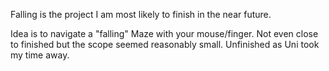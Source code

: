 Falling is the project I am most likely to finish in the near future. 

Idea is to navigate a "falling" Maze with your mouse/finger. 
Not even close to finished but the scope seemed reasonably small. Unfinished as Uni took my time away. 